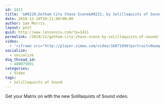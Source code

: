 ```yaml
---
id: 1411
title: '&#8220;Gotham City Chase Scene&#8221; by Solillaquists of Sound'
date: 2010-12-10T19:11:08+00:00
author: Sam Morris
layout: post
guid: http://www.lessonsix.com/?p=1411
permalink: /2010/12/gotham-city-chase-scene-by-solillaquists-of-sound/
video:
  - '<iframe src="http://player.vimeo.com/video/16871890?portrait=0&amp;color=009aff" width="540" height="230" frameborder="0"></iframe>'
socialize:
  - socialize
dsq_thread_id:
  - 480075891
categories:
  - Video
tags:
  - Solillaquists of Sound
---
```

Get your Matrix on with the new Solillaquists of Sound video.